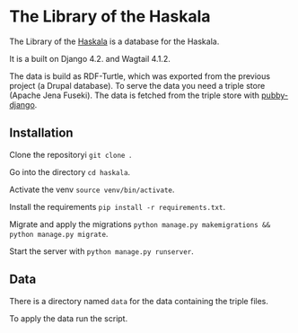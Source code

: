 # The Library of the Haskala

The Library of the [Haskala](https://www.haskala-library.net/) is a database for the Haskala.

It is a built on Django 4.2. and Wagtail 4.1.2.

The data is build as RDF-Turtle, which was exported from the previous project (a Drupal database).
To serve the data you need a triple store (Apache Jena Fuseki).
The data is fetched from the triple store with [pubby-django](https://github.com/lod-pubby/pubby-django).

## Installation
Clone the repositoryi `git clone `. 

Go into the directory `cd haskala`.

Activate the venv `source venv/bin/activate`.

Install the requirements `pip install -r requirements.txt`.

Migrate and apply the migrations `python manage.py makemigrations && python manage.py migrate`.

Start the server with `python manage.py runserver`.

## Data

There is a directory named `data` for the data containing the triple files.

To apply the data run the script.
